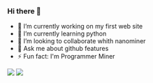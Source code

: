 ### Hi there 👋
- 🔭 I’m currently working on my first web site
- 🌱 I’m currently learning python
- 👯 I’m looking to collaborate whith nanominer
- 💬 Ask me about github features
- ⚡ Fun fact: I'm Programmer Miner


<img src="https://github-readme-stats.vercel.app/api?username=CyberUkraine&&show_icons=true&title_color=ffffff&icon_color=bb2acf&text_color=daf7dc&bg_color=151515">
<img src="https://github-readme-stats.vercel.app/api/wakatime?username=CyberUkraine"

